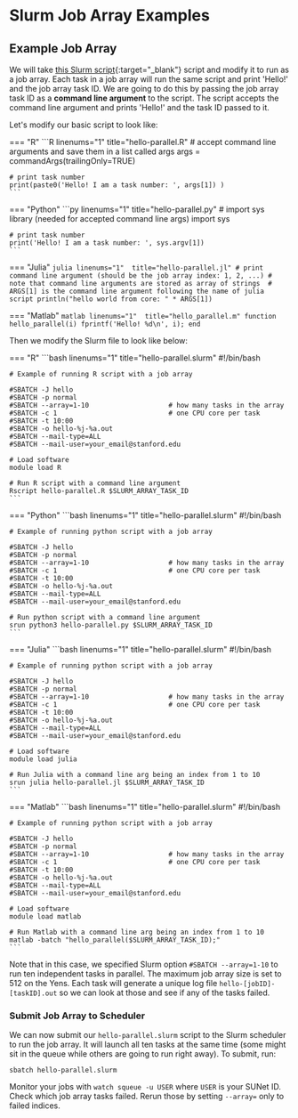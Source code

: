 
# Slurm Job Array Examples

## Example Job Array

We will take [this Slurm script](/_user_guide/slurm/#example-script){:target="_blank"} script and modify it to run as a job array. 
Each task in a job array will run the same script and print 'Hello!' and the job array task ID. We are going to do this by passing the job array task ID as a **command line argument** to the script. The script accepts the command line argument and prints 'Hello!' and the task ID passed to it. 



Let's modify our basic script to look like:

=== "R"
    ```R linenums="1" title="hello-parallel.R"
    # accept command line arguments and save them in a list called args
    args = commandArgs(trailingOnly=TRUE)

    # print task number
    print(paste0('Hello! I am a task number: ', args[1]) )    
    ```

=== "Python"
    ```py linenums="1" title="hello-parallel.py"
    # import sys library (needed for accepted command line args)
    import sys

    # print task number
    print('Hello! I am a task number: ', sys.argv[1])
    ```

=== "Julia"
    ```julia linenums="1"  title="hello-parallel.jl"
    # print command line argument (should be the job array index: 1, 2, ...)
    # note that command line arguments are stored as array of strings 
    # ARGS[1] is the command line argument following the name of julia script
    println("hello world from core: " * ARGS[1])
    ```

=== "Matlab"
    ```matlab linenums="1"  title="hello_parallel.m"
    function hello_parallel(i)
        fprintf('Hello! %d\n', i);
    end
    ```

Then we modify the Slurm file to look like below:

=== "R"
    ```bash linenums="1" title="hello-parallel.slurm"
    #!/bin/bash

    # Example of running R script with a job array

    #SBATCH -J hello
    #SBATCH -p normal
    #SBATCH --array=1-10                    # how many tasks in the array
    #SBATCH -c 1                            # one CPU core per task
    #SBATCH -t 10:00
    #SBATCH -o hello-%j-%a.out
    #SBATCH --mail-type=ALL
    #SBATCH --mail-user=your_email@stanford.edu

    # Load software
    module load R

    # Run R script with a command line argument
    Rscript hello-parallel.R $SLURM_ARRAY_TASK_ID    
    ```


=== "Python"
    ```bash linenums="1" title="hello-parallel.slurm"
    #!/bin/bash

    # Example of running python script with a job array

    #SBATCH -J hello
    #SBATCH -p normal
    #SBATCH --array=1-10                    # how many tasks in the array
    #SBATCH -c 1                            # one CPU core per task
    #SBATCH -t 10:00
    #SBATCH -o hello-%j-%a.out
    #SBATCH --mail-type=ALL
    #SBATCH --mail-user=your_email@stanford.edu

    # Run python script with a command line argument
    srun python3 hello-parallel.py $SLURM_ARRAY_TASK_ID
    ```

=== "Julia"
    ```bash linenums="1" title="hello-parallel.slurm"
    #!/bin/bash

    # Example of running python script with a job array

    #SBATCH -J hello
    #SBATCH -p normal
    #SBATCH --array=1-10                    # how many tasks in the array
    #SBATCH -c 1                            # one CPU core per task
    #SBATCH -t 10:00
    #SBATCH -o hello-%j-%a.out
    #SBATCH --mail-type=ALL
    #SBATCH --mail-user=your_email@stanford.edu

    # Load software
    module load julia

    # Run Julia with a command line arg being an index from 1 to 10
    srun julia hello-parallel.jl $SLURM_ARRAY_TASK_ID
    ```

=== "Matlab"
    ```bash linenums="1" title="hello-parallel.slurm"
    #!/bin/bash

    # Example of running python script with a job array

    #SBATCH -J hello
    #SBATCH -p normal
    #SBATCH --array=1-10                    # how many tasks in the array
    #SBATCH -c 1                            # one CPU core per task
    #SBATCH -t 10:00
    #SBATCH -o hello-%j-%a.out
    #SBATCH --mail-type=ALL
    #SBATCH --mail-user=your_email@stanford.edu

    # Load software
    module load matlab

    # Run Matlab with a command line arg being an index from 1 to 10
    matlab -batch "hello_parallel($SLURM_ARRAY_TASK_ID);"
    ```


Note that in this case, we specified Slurm option `#SBATCH --array=1-10` to run ten independent tasks in parallel. The maximum job array size is set to 512 on the Yens. Each task will generate a unique log file `hello-[jobID]-[taskID].out` so we can look at those and see if any of the tasks failed.
 
### Submit Job Array to Scheduler
We can now submit our `hello-parallel.slurm` script to the Slurm scheduler to run the job array. It will launch all ten tasks at the same time (some might sit in the queue while others are going to run right away). To submit, run:

```title="Terminal Command"
sbatch hello-parallel.slurm
```

Monitor your jobs with `watch squeue -u USER` where `USER` is your SUNet ID. Check which job array tasks failed. 
Rerun those by setting `--array=` only to failed indices.
